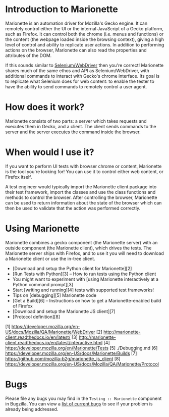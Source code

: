 Introduction to Marionette
==========================

Marionette is an automation driver for Mozilla's Gecko engine.
It can remotely control either the UI or the internal JavaScript of
a Gecko platform, such as Firefox.  It can control both the chrome
(i.e. menus and functions) or the content (the webpage loaded inside
the browsing context), giving a high level of control and ability
to replicate user actions. In addition to performing actions on the
browser, Marionette can also read the properties and attributes of
the DOM.

If this sounds similar to [Selenium/WebDriver] then you're
correct! Marionette shares much of the same ethos and API as
Selenium/WebDriver, with additional commands to interact with
Gecko's chrome interface.  Its goal is to replicate what Selenium
does for web content: to enable the tester to have the ability to
send commands to remotely control a user agent.

[Selenium/WebDriver]: https://dvcs.w3.org/hg/webdriver/raw-file/tip/webdriver-spec.html


How does it work?
=================

Marionette consists of two parts: a server which takes requests and
executes them in Gecko, and a client.  The client sends commands to
the server and the server executes the command inside the browser.


When would I use it?
====================

If you want to perform UI tests with browser chrome or content,
Marionette is the tool you're looking for!  You can use it to
control either web content, or Firefox itself.

A test engineer would typically import the Marionette client package
into their test framework, import the classes and use the class
functions and methods to control the browser.  After controlling
the browser, Marionette can be used to return information about
the state of the browser which can then be used to validate that
the action was performed correctly.


Using Marionette
================

Marionette combines a gecko component (the Marionette server) with an
outside component (the Marionette client), which drives the tests.
The Marionette server ships with Firefox, and to use it you will
need to download a Marionette client or use the in-tree client.

  * [Download and setup the Python client for Marionette][2]
  * [Run Tests with Python][3] – How to run tests using the
    Python client
  * You might want to experiment with [using Marionette interactively
    at a Python command prompt][3]
  * Start [writing and running][4] tests with supported test frameworks!
  * Tips on [debugging][5] Marionette code
  * [Get a Build][6] – Instructions on how to get a Marionette-enabled
    build of Firefox
  * [Download and setup the Marionette JS client][7]
  * [Protocol definition][8]

[1] https://developer.mozilla.org/en-US/docs/Mozilla/QA/Marionette/WebDriver
[2] http://marionette-client.readthedocs.io/en/latest/
[3] http://marionette-client.readthedocs.io/en/latest/interactive.html
[4] https://developer.mozilla.org/en/Marionette/Tests
[5] ./Debugging.md
[6] https://developer.mozilla.org/en-US/docs/Marionette/Builds
[7] https://github.com/mozilla-b2g/marionette_js_client
[8] https://developer.mozilla.org/en-US/docs/Mozilla/QA/Marionette/Protocol


Bugs
====

Please file any bugs you may find in the `Testing :: Marionette`
component in Bugzilla.  You can view a [list of current bugs]
to see if your problem is already being addressed.

[list of current bugs]: https://bugzilla.mozilla.org/buglist.cgi?product=Testing&component=Marionette&resolution=---&list_id=1844713
